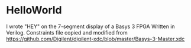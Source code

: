 # HelloWorld
I wrote "HEY" on the 7-segment display of a Basys 3 FPGA
Written in Verilog.
Constraints file copied and modified from https://github.com/Digilent/digilent-xdc/blob/master/Basys-3-Master.xdc
